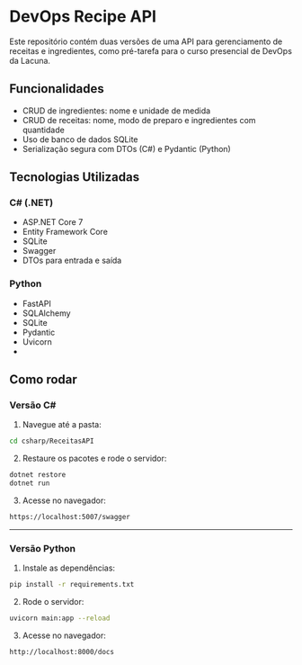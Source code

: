 # DevOps Recipe API

Este repositório contém duas versões de uma API para gerenciamento de receitas e ingredientes, como pré-tarefa para o curso presencial de DevOps da Lacuna.

## Funcionalidades

- CRUD de ingredientes: nome e unidade de medida
- CRUD de receitas: nome, modo de preparo e ingredientes com quantidade
- Uso de banco de dados SQLite
- Serialização segura com DTOs (C#) e Pydantic (Python)

## Tecnologias Utilizadas

### C# (.NET)
- ASP.NET Core 7
- Entity Framework Core
- SQLite
- Swagger
- DTOs para entrada e saída

### Python
- FastAPI
- SQLAlchemy
- SQLite
- Pydantic
- Uvicorn
- 
## Como rodar

### Versão C#

1. Navegue até a pasta:

```bash
cd csharp/ReceitasAPI
```
2. Restaure os pacotes e rode o servidor:

```bash
dotnet restore
dotnet run
```
3. Acesse no navegador:
```bash
https://localhost:5007/swagger
```

--- 

### Versão Python

1. Instale as dependências:
   
```bash
pip install -r requirements.txt
```

2. Rode o servidor:
   
```bash
uvicorn main:app --reload
```
3. Acesse no navegador:
   
```bash
http://localhost:8000/docs
```